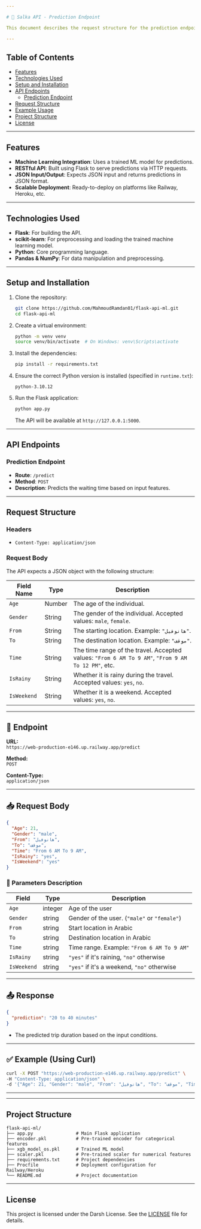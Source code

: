 ```yaml
---

# 🚏 Salka API - Prediction Endpoint

This document describes the request structure for the prediction endpoint used in the "Salka" mobile app.

---
```


## Table of Contents
- [Features](#features)
- [Technologies Used](#technologies-used)
- [Setup and Installation](#setup-and-installation)
- [API Endpoints](#api-endpoints)
  - [Prediction Endpoint](#prediction-endpoint)
- [Request Structure](#request-structure)
- [Example Usage](#example-usage)
- [Project Structure](#project-structure)
- [License](#license)

---

## Features

- **Machine Learning Integration**: Uses a trained ML model for predictions.
- **RESTful API**: Built using Flask to serve predictions via HTTP requests.
- **JSON Input/Output**: Expects JSON input and returns predictions in JSON format.
- **Scalable Deployment**: Ready-to-deploy on platforms like Railway, Heroku, etc.

---

## Technologies Used

- **Flask**: For building the API.
- **scikit-learn**: For preprocessing and loading the trained machine learning model.
- **Python**: Core programming language.
- **Pandas & NumPy**: For data manipulation and preprocessing.

---

## Setup and Installation

1. Clone the repository:
   ```bash
   git clone https://github.com/MahmoudRamdan01/flask-api-ml.git
   cd flask-api-ml
   ```

2. Create a virtual environment:
   ```bash
   python -m venv venv
   source venv/bin/activate  # On Windows: venv\Scripts\activate
   ```

3. Install the dependencies:
   ```bash
   pip install -r requirements.txt
   ```

4. Ensure the correct Python version is installed (specified in `runtime.txt`):
   ```
   python-3.10.12
   ```

5. Run the Flask application:
   ```bash
   python app.py
   ```
   The API will be available at `http://127.0.0.1:5000`.

---

## API Endpoints

### Prediction Endpoint

- **Route**: `/predict`
- **Method**: `POST`
- **Description**: Predicts the waiting time based on input features.

---

## Request Structure

### Headers
- `Content-Type: application/json`

### Request Body
The API expects a JSON object with the following structure:

| Field Name  | Type   | Description                                                                                                                                 |
|-------------|--------|---------------------------------------------------------------------------------------------------------------------------------------------|
| `Age`       | Number | The age of the individual.                                                                                                                  |
| `Gender`    | String | The gender of the individual. Accepted values: `male`, `female`.                                                                            |
| `From`      | String | The starting location. Example: `"هانوفيل"`.                                                                                                |
| `To`        | String | The destination location. Example: `"موقف"`.                                                                                                |
| `Time`      | String | The time range of the travel. Accepted values: `"From 6 AM To 9 AM"`, `"From 9 AM To 12 PM"`, etc.                                           |
| `IsRainy`   | String | Whether it is rainy during the travel. Accepted values: `yes`, `no`.                                                                         |
| `IsWeekend` | String | Whether it is a weekend. Accepted values: `yes`, `no`.                                                                                      |

---


## 🔗 Endpoint

**URL:**  
`https://web-production-e146.up.railway.app/predict`

**Method:**  
`POST`

**Content-Type:**  
`application/json`

---

## 📥 Request Body

```json
{
  "Age": 21,
  "Gender": "male",
  "From": "هانوفيل",
  "To": "موقف",
  "Time": "From 6 AM To 9 AM",
  "IsRainy": "yes",
  "IsWeekend": "yes"
}
```

### 📝 Parameters Description

| Field       | Type    | Description                                              |
|-------------|---------|----------------------------------------------------------|
| `Age`       | integer | Age of the user                                          |
| `Gender`    | string  | Gender of the user. (`"male"` or `"female"`)            |
| `From`      | string  | Start location in Arabic                                 |
| `To`        | string  | Destination location in Arabic                          |
| `Time`      | string  | Time range. Example: `"From 6 AM To 9 AM"`              |
| `IsRainy`   | string  | `"yes"` if it's raining, `"no"` otherwise               |
| `IsWeekend` | string  | `"yes"` if it's a weekend, `"no"` otherwise             |

---

## 📤 Response

```json
{
  "prediction": "20 to 40 minutes"
}
```

- The predicted trip duration based on the input conditions.

---

## ✅ Example (Using Curl)

```bash
curl -X POST "https://web-production-e146.up.railway.app/predict" \
-H "Content-Type: application/json" \
-d '{"Age": 21, "Gender": "male", "From": "هانوفيل", "To": "موقف", "Time": "From 6 AM To 9 AM", "IsRainy": "yes", "IsWeekend": "yes"}'
```

---




---

## Project Structure

```plaintext
flask-api-ml/
├── app.py                # Main Flask application
├── encoder.pkl           # Pre-trained encoder for categorical features
├── xgb_model_os.pkl      # Trained ML model
├── scaler.pkl            # Pre-trained scaler for numerical features
├── requirements.txt      # Project dependencies
├── Procfile              # Deployment configuration for Railway/Heroku
└── README.md             # Project documentation
```


---

## License

This project is licensed under the Darsh License. See the [LICENSE](LICENSE) file for details.

